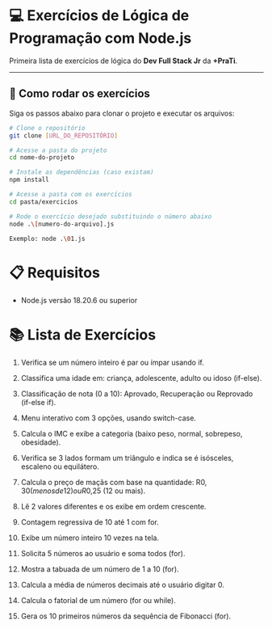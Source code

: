 # 💻 Exercícios de Lógica de Programação com Node.js

Primeira lista de exercícios de lógica do **Dev Full Stack Jr** da **+PraTi**.

---

## 🚀 Como rodar os exercícios

Siga os passos abaixo para clonar o projeto e executar os arquivos:

```bash
# Clone o repositório
git clone [URL_DO_REPOSITÓRIO]

# Acesse a pasta do projeto
cd nome-do-projeto

# Instale as dependências (caso existam)
npm install

# Acesse a pasta com os exercícios
cd pasta/exercicios

# Rode o exercício desejado substituindo o número abaixo
node .\[numero-do-arquivo].js

Exemplo: node .\01.js
```

# 📋 Requisitos

- Node.js versão 18.20.6 ou superior

# 📚 Lista de Exercícios

1. Verifica se um número inteiro é par ou ímpar usando if.

2. Classifica uma idade em: criança, adolescente, adulto ou idoso (if-else).

3. Classificação de nota (0 a 10): Aprovado, Recuperação ou Reprovado (if-else if).

4. Menu interativo com 3 opções, usando switch-case.

5. Calcula o IMC e exibe a categoria (baixo peso, normal, sobrepeso, obesidade).

6. Verifica se 3 lados formam um triângulo e indica se é isósceles, escaleno ou equilátero.

7. Calcula o preço de maçãs com base na quantidade: R$0,30 (menos de 12) ou R$0,25 (12 ou mais).

8. Lê 2 valores diferentes e os exibe em ordem crescente.

9. Contagem regressiva de 10 até 1 com for.

10. Exibe um número inteiro 10 vezes na tela.

11. Solicita 5 números ao usuário e soma todos (for).

12. Mostra a tabuada de um número de 1 a 10 (for).

13. Calcula a média de números decimais até o usuário digitar 0.

14. Calcula o fatorial de um número (for ou while).

15. Gera os 10 primeiros números da sequência de Fibonacci (for).

